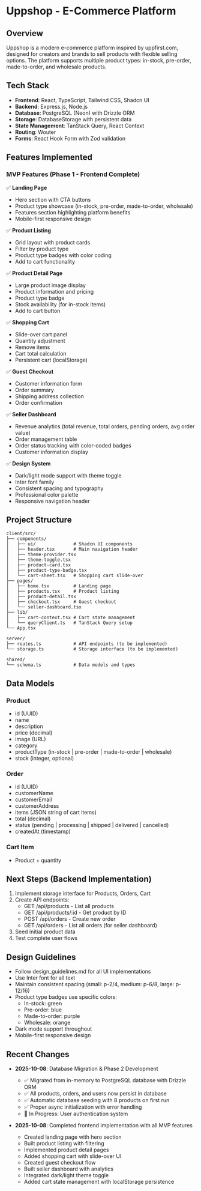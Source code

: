 # Uppshop - E-Commerce Platform

## Overview
Uppshop is a modern e-commerce platform inspired by uppfirst.com, designed for creators and brands to sell products with flexible selling options. The platform supports multiple product types: in-stock, pre-order, made-to-order, and wholesale products.

## Tech Stack
- **Frontend**: React, TypeScript, Tailwind CSS, Shadcn UI
- **Backend**: Express.js, Node.js
- **Database**: PostgreSQL (Neon) with Drizzle ORM
- **Storage**: DatabaseStorage with persistent data
- **State Management**: TanStack Query, React Context
- **Routing**: Wouter
- **Forms**: React Hook Form with Zod validation

## Features Implemented

### MVP Features (Phase 1 - Frontend Complete)
✅ **Landing Page**
- Hero section with CTA buttons
- Product type showcase (in-stock, pre-order, made-to-order, wholesale)
- Features section highlighting platform benefits
- Mobile-first responsive design

✅ **Product Listing**
- Grid layout with product cards
- Filter by product type
- Product type badges with color coding
- Add to cart functionality

✅ **Product Detail Page**
- Large product image display
- Product information and pricing
- Product type badge
- Stock availability (for in-stock items)
- Add to cart button

✅ **Shopping Cart**
- Slide-over cart panel
- Quantity adjustment
- Remove items
- Cart total calculation
- Persistent cart (localStorage)

✅ **Guest Checkout**
- Customer information form
- Order summary
- Shipping address collection
- Order confirmation

✅ **Seller Dashboard**
- Revenue analytics (total revenue, total orders, pending orders, avg order value)
- Order management table
- Order status tracking with color-coded badges
- Customer information display

✅ **Design System**
- Dark/light mode support with theme toggle
- Inter font family
- Consistent spacing and typography
- Professional color palette
- Responsive navigation header

## Project Structure

```
client/src/
├── components/
│   ├── ui/              # Shadcn UI components
│   ├── header.tsx       # Main navigation header
│   ├── theme-provider.tsx
│   ├── theme-toggle.tsx
│   ├── product-card.tsx
│   ├── product-type-badge.tsx
│   └── cart-sheet.tsx   # Shopping cart slide-over
├── pages/
│   ├── home.tsx         # Landing page
│   ├── products.tsx     # Product listing
│   ├── product-detail.tsx
│   ├── checkout.tsx     # Guest checkout
│   └── seller-dashboard.tsx
├── lib/
│   ├── cart-context.tsx # Cart state management
│   └── queryClient.ts   # TanStack Query setup
└── App.tsx

server/
├── routes.ts            # API endpoints (to be implemented)
└── storage.ts           # Storage interface (to be implemented)

shared/
└── schema.ts            # Data models and types
```

## Data Models

### Product
- id (UUID)
- name
- description
- price (decimal)
- image (URL)
- category
- productType (in-stock | pre-order | made-to-order | wholesale)
- stock (integer, optional)

### Order
- id (UUID)
- customerName
- customerEmail
- customerAddress
- items (JSON string of cart items)
- total (decimal)
- status (pending | processing | shipped | delivered | cancelled)
- createdAt (timestamp)

### Cart Item
- Product + quantity

## Next Steps (Backend Implementation)
1. Implement storage interface for Products, Orders, Cart
2. Create API endpoints:
   - GET /api/products - List all products
   - GET /api/products/:id - Get product by ID
   - POST /api/orders - Create new order
   - GET /api/orders - List all orders (for seller dashboard)
3. Seed initial product data
4. Test complete user flows

## Design Guidelines
- Follow design_guidelines.md for all UI implementations
- Use Inter font for all text
- Maintain consistent spacing (small: p-2/4, medium: p-6/8, large: p-12/16)
- Product type badges use specific colors:
  - In-stock: green
  - Pre-order: blue
  - Made-to-order: purple
  - Wholesale: orange
- Dark mode support throughout
- Mobile-first responsive design

## Recent Changes
- **2025-10-08**: Database Migration & Phase 2 Development
  - ✅ Migrated from in-memory to PostgreSQL database with Drizzle ORM
  - ✅ All products, orders, and users now persist in database
  - ✅ Automatic database seeding with 8 products on first run
  - ✅ Proper async initialization with error handling
  - 🔄 In Progress: User authentication system
  
- **2025-10-08**: Completed frontend implementation with all MVP features
  - Created landing page with hero section
  - Built product listing with filtering
  - Implemented product detail pages
  - Added shopping cart with slide-over UI
  - Created guest checkout flow
  - Built seller dashboard with analytics
  - Integrated dark/light theme toggle
  - Added cart state management with localStorage persistence
